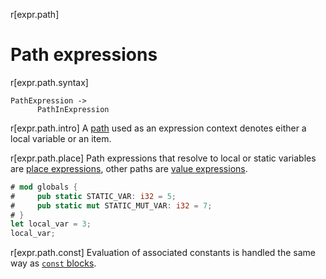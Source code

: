 r[expr.path]
# Path expressions

r[expr.path.syntax]
```grammar,expressions
PathExpression ->
      PathInExpression
```

r[expr.path.intro]
A [path] used as an expression context denotes either a local variable or an item.

r[expr.path.place]
Path expressions that resolve to local or static variables are [place expressions], other paths are [value expressions].

```rust
# mod globals {
#     pub static STATIC_VAR: i32 = 5;
#     pub static mut STATIC_MUT_VAR: i32 = 7;
# }
let local_var = 3;
local_var;
```

r[expr.path.const]
Evaluation of associated constants is handled the same way as [`const` blocks].

[place expressions]: ../expressions.md#place-expressions-and-value-expressions
[value expressions]: ../expressions.md#place-expressions-and-value-expressions
[path]: ../paths.md
[`static mut`]: ../items/static-items.md#mutable-statics
[`unsafe` block]: block-expr.md#unsafe-blocks
[`const` blocks]: block-expr.md#const-blocks
